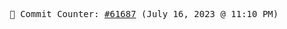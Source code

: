 <p align="center">
    <samp>
        📮 Commit Counter: <a href="https://github.com/Javascript-void0/Javascript-void0/commits/main">#61687</a> (July 16, 2023 @ 11:10 PM)
    </samp>
</p>